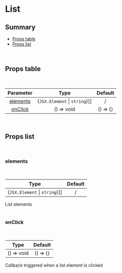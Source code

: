 # List

## Summary

- [Props table](#props-table)
- [Props list](#props-list)

<br>

## Props table

<br>

<!-- prettier-ignore -->
| <div style='text-align:center;margin:auto;'>Parameter</div> | <div style='text-align:center;margin:auto;'>Type</div> | <div style='text-align:center;margin:auto;'>Default</div> |
| ----------------------------------------------------------- | --------------------------------------------------------- | ------------------------------------------------------------- |
| <div style='text-align:center;margin:auto;'>[elements](#elements)</div> | <div style='text-align:center;margin:auto;'>(`JSX.Element` &#124; `string`)[]</div> | <div style='text-align:center;margin:auto;'>/</div> |
| <div style='text-align:center;margin:auto;'>[onClick](#onclick)</div> | <div style='text-align:center;margin:auto;'>() => void</div> | <div style='text-align:center;margin:auto;'>() => {}</div> |

<br>

## Props list

<br>

### elements

<br>

<!-- prettier-ignore -->
| <div style='text-align:center;margin:auto;'>Type</div> | <div style='text-align:center;margin:auto;'>Default</div> |
| ---------------------------------------------------------- | --------------------------------------------------------- |
| <div style='text-align:center;margin:auto;'>(`JSX.Element` &#124; `string`)[]</div> | <div style='text-align:center;margin:auto;'>/</div> |

List elements<br><br>

### onClick

<br>

<!-- prettier-ignore -->
| <div style='text-align:center;margin:auto;'>Type</div> | <div style='text-align:center;margin:auto;'>Default</div> |
| ---------------------------------------------------------- | --------------------------------------------------------- |
| <div style='text-align:center;margin:auto;'>() => void</div> | <div style='text-align:center;margin:auto;'>() => {}</div> |

Callback triggered when a list element is clicked<br><br>
